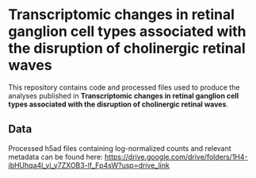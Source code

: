 # Transcriptomic changes in retinal ganglion cell types associated with the disruption of cholinergic retinal waves

This repository contains code and processed files used to produce the analyses published in **Transcriptomic changes in retinal ganglion cell types associated with the disruption of cholinergic retinal waves**.

## Data

Processed h5ad files containing log-normalized counts and relevant metadata can be found here:
https://drive.google.com/drive/folders/1H4-ibHUhqa4l_vi_y7ZXOB3-lf_Fp4sW?usp=drive_link
